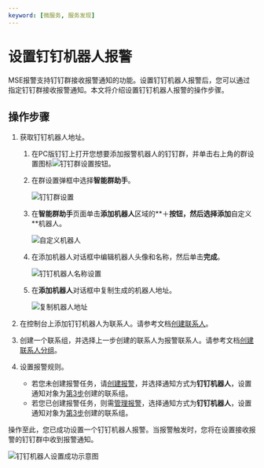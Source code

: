 ```yaml
---
keyword: [微服务, 服务发现]
---
```


# 设置钉钉机器人报警

MSE报警支持钉钉群接收报警通知的功能。设置钉钉机器人报警后，您可以通过指定钉钉群接收报警通知。本文将介绍设置钉钉机器人报警的操作步骤。

## 操作步骤

1.  获取钉钉机器人地址。

    1.  在PC版钉钉上打开您想要添加报警机器人的钉钉群，并单击右上角的群设置图标![钉钉群设置按钮](https://static-aliyun-doc.oss-cn-hangzhou.aliyuncs.com/assets/img/zh-CN/5002309951/p76982.png)。

    2.  在群设置弹框中选择**智能群助手**。

        ![钉钉群设置](https://static-aliyun-doc.oss-cn-hangzhou.aliyuncs.com/assets/img/zh-CN/6557559951/p43301.png)

    3.  在**智能群助手**页面单击**添加机器人**区域的**＋**按钮，然后选择添加**自定义**机器人。

        ![自定义机器人](https://static-aliyun-doc.oss-cn-hangzhou.aliyuncs.com/assets/img/zh-CN/6557559951/p43302.png)

    4.  在添加机器人对话框中编辑机器人头像和名称，然后单击**完成**。

        ![钉钉机器人名称设置](https://static-aliyun-doc.oss-cn-hangzhou.aliyuncs.com/assets/img/zh-CN/6557559951/p43303.png)

    5.  在**添加机器人**对话框中复制生成的机器人地址。

        ![复制机器人地址](https://static-aliyun-doc.oss-cn-hangzhou.aliyuncs.com/assets/img/zh-CN/6557559951/p43304.png)

2.  在控制台上添加钉钉机器人为联系人。请参考文档[创建联系人](/cn.zh-CN/用户指南/微服务组件托管/联系人管理/创建联系人.md)。

3.  创建一个联系组，并选择上一步创建的联系人为报警联系人。请参考文档[创建联系人分组](/cn.zh-CN/用户指南/微服务组件托管/联系人管理/创建联系人分组.md)。

4.  设置报警规则。

    -   若您未创建报警任务，请[创建报警](/cn.zh-CN/用户指南/微服务组件托管/报警管理/创建报警.md)，并选择通知方式为**钉钉机器人**，设置通知对象为[第3步](#step_v9r_3wd_a53)创建的联系组。
    -   若您已创建报警任务，则需[管理报警](/cn.zh-CN/用户指南/微服务组件托管/报警管理/管理报警.md)，选择通知方式为**钉钉机器人**，设置通知对象为[第3步](#step_v9r_3wd_a53)创建的联系组。

操作至此，您已成功设置一个钉钉机器人报警。当报警触发时，您将在设置接收报警的钉钉群中收到报警通知。

![钉钉机器人设置成功示意图](https://static-aliyun-doc.oss-cn-hangzhou.aliyuncs.com/assets/img/zh-CN/6557559951/p43305.png)

